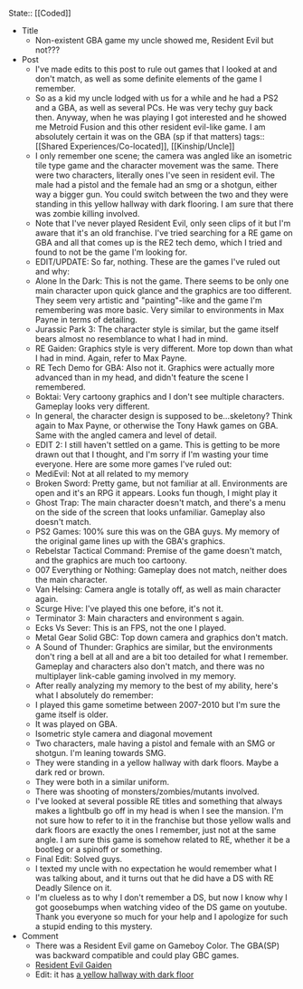 State:: [[Coded]]

- Title
	- Non-existent GBA game my uncle showed me, Resident Evil but not???
- Post
	- I've made edits to this post to rule out games that I looked at and don't match, as well as some definite elements of the game I remember.
	- So as a kid my uncle lodged with us for a while and he had a PS2 and a GBA, as well as several PCs. He was very techy guy back then. Anyway, when he was playing I got interested and he showed me Metroid Fusion and this other resident evil-like game. I am absolutely certain it was on the GBA (sp if that matters)
	  tags:: [[Shared Experiences/Co-located]], [[Kinship/Uncle]]
	- I only remember one scene; the camera was angled like an isometric tile type game and the character movement was the same. There were two characters, literally ones I've seen in resident evil. The male had a pistol and the female had an smg or a shotgun, either way a bigger gun. You could switch between the two and they were standing in this yellow hallway with dark flooring. I am sure that there was zombie killing involved.
	- Note that I've never played Resident Evil, only seen clips of it but I'm aware that it's an old franchise. I've tried searching for a RE game on GBA and all that comes up is the RE2 tech demo, which I tried and found to not be the game I'm looking for.
	- EDIT/UPDATE: So far, nothing. These are the games I've ruled out and why:
	- Alone In the Dark: This is not the game. There seems to be only one main character upon quick glance and the graphics are too different. They seem very artistic and "painting"-like and the game I'm remembering was more basic. Very similar to environments in Max Payne in terms of detailing.
	- Jurassic Park 3: The character style is similar, but the game itself bears almost no resemblance to what I had in mind.
	- RE Gaiden: Graphics style is very different. More top down than what I had in mind. Again, refer to Max Payne.
	- RE Tech Demo for GBA: Also not it. Graphics were actually more advanced than in my head, and didn't feature the scene I remembered.
	- Boktai: Very cartoony graphics and I don't see multiple characters. Gameplay looks very different.
	- In general, the character design is supposed to be...skeletony? Think again to Max Payne, or otherwise the Tony Hawk games on GBA. Same with the angled camera and level of detail.
	- EDIT 2: I still haven't settled on a game. This is getting to be more drawn out that I thought, and I'm sorry if I'm wasting your time everyone. Here are some more games I've ruled out:
	- MediEvil: Not at all related to my memory
	- Broken Sword: Pretty game, but not familiar at all. Environments are open and it's an RPG it appears. Looks fun though, I might play it
	- Ghost Trap: The main character doesn't match, and there's a menu on the side of the screen that looks unfamiliar. Gameplay also doesn't match.
	- PS2 Games: 100% sure this was on the GBA guys. My memory of the original game lines up with the GBA's graphics.
	- Rebelstar Tactical Command: Premise of the game doesn't match, and the graphics are much too cartoony.
	- 007 Everything or Nothing: Gameplay does not match, neither does the main character.
	- Van Helsing: Camera angle is totally off, as well as main character again.
	- Scurge Hive: I've played this one before, it's not it.
	- Terminator 3: Main characters and environment s again.
	- Ecks Vs Sever: This is an FPS, not the one I played.
	- Metal Gear Solid GBC: Top down camera and graphics don't match.
	- A Sound of Thunder: Graphics are similar, but the environments don't ring a bell at all and are a bit too detailed for what I remember. Gameplay and characters also don't match, and there was no multiplayer link-cable gaming involved in my memory.
	- After really analyzing my memory to the best of my ability, here's what I absolutely do remember:
	- I played this game sometime between 2007-2010 but I'm sure the game itself is older.
	- It was played on GBA.
	- Isometric style camera and diagonal movement
	- Two characters, male having a pistol and female with an SMG or shotgun. I'm leaning towards SMG.
	- They were standing in a yellow hallway with dark floors. Maybe a dark red or brown.
	- They were both in a similar uniform.
	- There was shooting of monsters/zombies/mutants involved.
	- I've looked at several possible RE titles and something that always makes a lightbulb go off in my head is when I see the mansion. I'm not sure how to refer to it in the franchise but those yellow walls and dark floors are exactly the ones I remember, just not at the same angle. I am sure this game is somehow related to RE, whether it be a bootleg or a spinoff or something.
	- Final Edit: Solved guys.
	- I texted my uncle with no expectation he would remember what I was talking about, and it turns out that he did have a DS with RE Deadly Silence on it.
	- I'm clueless as to why I don't remember a DS, but now I know why I got goosebumps when watching video of the DS game on youtube. Thank you everyone so much for your help and I apologize for such a stupid ending to this mystery.
- Comment
	- There was a Resident Evil game on Gameboy Color. The GBA(SP) was backward compatible and could play GBC games.
	- [Resident Evil Gaiden](https://m.youtube.com/watch?v=fag-dSDyWkY)
	- Edit: it has [a yellow hallway with dark floor](https://www.gamesdatabase.org/Media/SYSTEM/Nintendo_Game_Boy_Color/Snap/big/Resident_Evil-_Gaiden_-_2001_-_Capcom_Co.,_Ltd..jpg)
